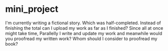 # mini_project

I'm currently writing a fictional story. Which was half-completed. Instead of finishing the total can I upload my work as far as I finished? Since all at once might take time, Parallelly I write and update my work and meanwhile would you proofread my written work? Whom should I consider to proofread my book?
